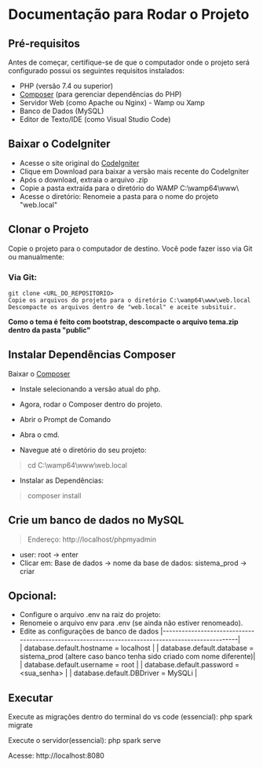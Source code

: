# Documentação para Rodar o Projeto

## Pré-requisitos
Antes de começar, certifique-se de que o computador onde o projeto será configurado possui os seguintes requisitos instalados:
- PHP (versão 7.4 ou superior)
- [Composer](https://getcomposer.org/) (para gerenciar dependências do PHP)
- Servidor Web (como Apache ou Nginx) - Wamp ou Xamp
- Banco de Dados (MySQL)
- Editor de Texto/IDE (como Visual Studio Code)

## Baixar o CodeIgniter
- Acesse o site original do [CodeIgniter](https://codeigniter.com/)
- Clique em Download para baixar a versão mais recente do CodeIgniter
- Após o download, extraia o arquivo .zip
- Copie a pasta extraída para o diretório do WAMP C:\wamp64\www\
- Acesse o diretório: Renomeie a pasta para o nome do projeto "web.local"

## Clonar o Projeto
Copie o projeto para o computador de destino. Você pode fazer isso via Git ou manualmente:
### Via Git:
    git clone <URL_DO_REPOSITORIO>
    Copie os arquivos do projeto para o diretório C:\wamp64\www\web.local
    Descompacte os arquivos dentro de "web.local" e aceite subsituir.

**Como o tema é feito com bootstrap, descompacte o arquivo tema.zip dentro da pasta "public"**


## Instalar Dependências Composer
Baixar o [Composer](https://getcomposer.org/Composer-Setup.exe)
- Instale selecionando a versão atual do php.

- Agora, rodar o Composer dentro do projeto.
- Abrir o Prompt de Comando
- Abra o cmd.

- Navegue até o diretório do seu projeto: 
> cd C:\wamp64\www\web.local
- Instalar as Dependências: 
> composer install


## Crie um banco de dados no MySQL
> Endereço: http://localhost/phpmyadmin
 - user: root -> enter
- Clicar em: Base de dados -> nome da base de dados: sistema_prod -> criar 


## Opcional:
- Configure o arquivo .env na raiz do projeto:
- Renomeie o arquivo env para .env (se ainda não estiver renomeado).
 - Edite as configurações de banco de dados
	|--------------------------------------------------------------------------------------------------|  
 	| database.default.hostname = localhost                                                            | 
	| database.default.database = sistema_prod (altere caso banco tenha sido criado com nome diferente)| 
	| database.default.username = root                                                                 | 
	| database.default.password = <sua_senha>                                                          | 
	| database.default.DBDriver = MySQLi                                                               | 

## Executar
Execute as migrações dentro do terminal do vs code (essencial):
	php spark migrate

Execute o servidor(essencial):
	php spark serve

Acesse: http://localhost:8080
